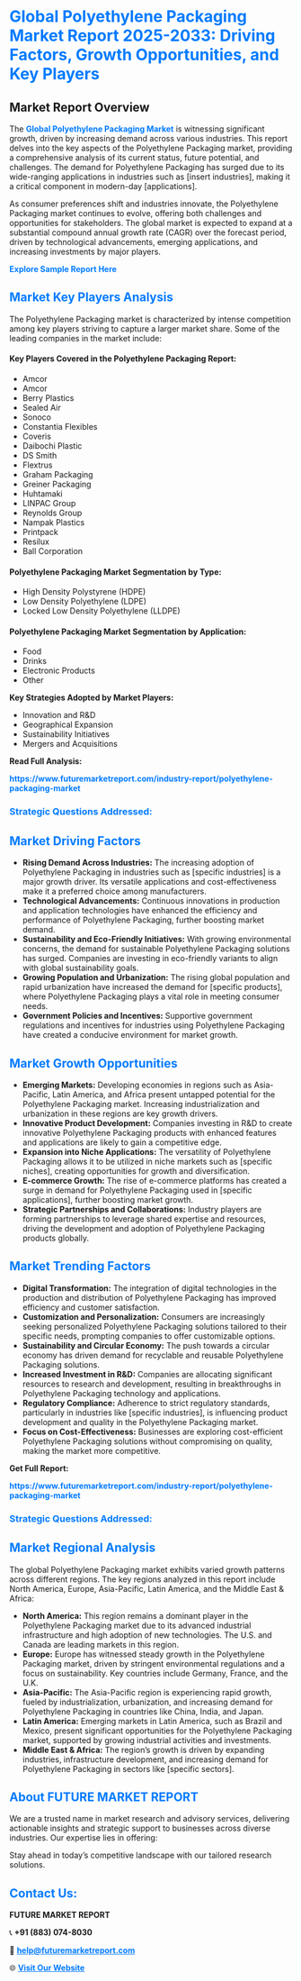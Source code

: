 <h1 style="color: #007BFF;">Global Polyethylene Packaging Market Report 2025-2033: Driving Factors, Growth Opportunities, and Key Players</h1>

<section id="overview">
<h2>Market Report Overview</h2>
<p>The <a href="https://www.futuremarketreport.com/industry-report/polyethylene-packaging-market" style="color: #007BFF; text-decoration: none;"><strong>Global Polyethylene Packaging Market</strong></a> is witnessing significant growth, driven by increasing demand across various industries. This report delves into the key aspects of the Polyethylene Packaging market, providing a comprehensive analysis of its current status, future potential, and challenges. The demand for Polyethylene Packaging has surged due to its wide-ranging applications in industries such as [insert industries], making it a critical component in modern-day [applications].</p>
<p>As consumer preferences shift and industries innovate, the Polyethylene Packaging market continues to evolve, offering both challenges and opportunities for stakeholders. The global market is expected to expand at a substantial compound annual growth rate (CAGR) over the forecast period, driven by technological advancements, emerging applications, and increasing investments by major players.</p>
</section>

<section id="overview">
<p><a href="https://www.futuremarketreport.com/request-sample/reportId=51019" style="color: #007BFF; text-decoration: none;"><strong>Explore Sample Report Here</strong></a></p>
</section>

<section id="key-players">
<h2 style="color: #007BFF;">Market Key Players Analysis</h2>
<p>The Polyethylene Packaging market is characterized by intense competition among key players striving to capture a larger market share. Some of the leading companies in the market include:</p>
<h4>Key Players Covered in the Polyethylene Packaging Report:</h4>
<ul><li>Amcor</li><li>Amcor</li><li>Berry Plastics</li><li>Sealed Air</li><li>Sonoco</li><li>Constantia Flexibles</li><li>Coveris</li><li>Daibochi Plastic</li><li>DS Smith</li><li>Flextrus</li><li>Graham Packaging</li><li>Greiner Packaging</li><li>Huhtamaki</li><li>LINPAC Group</li><li>Reynolds Group</li><li>Nampak Plastics</li><li>Printpack</li><li>Resilux</li><li>Ball Corporation</li></ul>
<h4>Polyethylene Packaging Market Segmentation by Type:</h4>
<ul><li>High Density Polystyrene (HDPE)</li><li>Low Density Polyethylene (LDPE)</li><li>Locked Low Density Polyethylene (LLDPE)</li></ul>

<h4>Polyethylene Packaging Market Segmentation by Application:</h4>
<ul><li>Food</li><li>Drinks</li><li>Electronic Products</li><li>Other</li></ul>
<p><strong>Key Strategies Adopted by Market Players:</strong></p>
<ul>
<li>Innovation and R&D</li>
<li>Geographical Expansion</li>
<li>Sustainability Initiatives</li>
<li>Mergers and Acquisitions</li>
</ul>
</section>

<section>
<p><strong>Read Full Analysis: </strong></p><a href="https://www.futuremarketreport.com/industry-report/polyethylene-packaging-market" style="color: #007BFF; text-decoration: none;"><strong>https://www.futuremarketreport.com/industry-report/polyethylene-packaging-market</strong></a>
<h3 style="color: #007BFF;">Strategic Questions Addressed:</h3>
</section>

<section id="driving-factors">
<h2 style="color: #007BFF;">Market Driving Factors</h2>
<ul>
<li><strong>Rising Demand Across Industries:</strong> The increasing adoption of Polyethylene Packaging in industries such as [specific industries] is a major growth driver. Its versatile applications and cost-effectiveness make it a preferred choice among manufacturers.</li>
<li><strong>Technological Advancements:</strong> Continuous innovations in production and application technologies have enhanced the efficiency and performance of Polyethylene Packaging, further boosting market demand.</li>
<li><strong>Sustainability and Eco-Friendly Initiatives:</strong> With growing environmental concerns, the demand for sustainable Polyethylene Packaging solutions has surged. Companies are investing in eco-friendly variants to align with global sustainability goals.</li>
<li><strong>Growing Population and Urbanization:</strong> The rising global population and rapid urbanization have increased the demand for [specific products], where Polyethylene Packaging plays a vital role in meeting consumer needs.</li>
<li><strong>Government Policies and Incentives:</strong> Supportive government regulations and incentives for industries using Polyethylene Packaging have created a conducive environment for market growth.</li>
</ul>
</section>

<section id="growth-opportunities">
<h2 style="color: #007BFF;">Market Growth Opportunities</h2>
<ul>
<li><strong>Emerging Markets:</strong> Developing economies in regions such as Asia-Pacific, Latin America, and Africa present untapped potential for the Polyethylene Packaging market. Increasing industrialization and urbanization in these regions are key growth drivers.</li>
<li><strong>Innovative Product Development:</strong> Companies investing in R&D to create innovative Polyethylene Packaging products with enhanced features and applications are likely to gain a competitive edge.</li>
<li><strong>Expansion into Niche Applications:</strong> The versatility of Polyethylene Packaging allows it to be utilized in niche markets such as [specific niches], creating opportunities for growth and diversification.</li>
<li><strong>E-commerce Growth:</strong> The rise of e-commerce platforms has created a surge in demand for Polyethylene Packaging used in [specific applications], further boosting market growth.</li>
<li><strong>Strategic Partnerships and Collaborations:</strong> Industry players are forming partnerships to leverage shared expertise and resources, driving the development and adoption of Polyethylene Packaging products globally.</li>
</ul>
</section>

<section id="trending-factors">
<h2 style="color: #007BFF;">Market Trending Factors</h2>
<ul>
<li><strong>Digital Transformation:</strong> The integration of digital technologies in the production and distribution of Polyethylene Packaging has improved efficiency and customer satisfaction.</li>
<li><strong>Customization and Personalization:</strong> Consumers are increasingly seeking personalized Polyethylene Packaging solutions tailored to their specific needs, prompting companies to offer customizable options.</li>
<li><strong>Sustainability and Circular Economy:</strong> The push towards a circular economy has driven demand for recyclable and reusable Polyethylene Packaging solutions.</li>
<li><strong>Increased Investment in R&D:</strong> Companies are allocating significant resources to research and development, resulting in breakthroughs in Polyethylene Packaging technology and applications.</li>
<li><strong>Regulatory Compliance:</strong> Adherence to strict regulatory standards, particularly in industries like [specific industries], is influencing product development and quality in the Polyethylene Packaging market.</li>
<li><strong>Focus on Cost-Effectiveness:</strong> Businesses are exploring cost-efficient Polyethylene Packaging solutions without compromising on quality, making the market more competitive.</li>
</ul>
</section>

<section>
<p><strong>Get Full Report: </strong></p><a href="https://www.futuremarketreport.com/industry-report/polyethylene-packaging-market" style="color: #007BFF; text-decoration: none;"><strong>https://www.futuremarketreport.com/industry-report/polyethylene-packaging-market</strong></a>
<h3 style="color: #007BFF;">Strategic Questions Addressed:</h3>
</section>


<section id="regional-analysis">
<h2 style="color: #007BFF;">Market Regional Analysis</h2>
<p>The global Polyethylene Packaging market exhibits varied growth patterns across different regions. The key regions analyzed in this report include North America, Europe, Asia-Pacific, Latin America, and the Middle East & Africa:</p>
<ul>
<li><strong>North America:</strong> This region remains a dominant player in the Polyethylene Packaging market due to its advanced industrial infrastructure and high adoption of new technologies. The U.S. and Canada are leading markets in this region.</li>
<li><strong>Europe:</strong> Europe has witnessed steady growth in the Polyethylene Packaging market, driven by stringent environmental regulations and a focus on sustainability. Key countries include Germany, France, and the U.K.</li>
<li><strong>Asia-Pacific:</strong> The Asia-Pacific region is experiencing rapid growth, fueled by industrialization, urbanization, and increasing demand for Polyethylene Packaging in countries like China, India, and Japan.</li>
<li><strong>Latin America:</strong> Emerging markets in Latin America, such as Brazil and Mexico, present significant opportunities for the Polyethylene Packaging market, supported by growing industrial activities and investments.</li>
<li><strong>Middle East & Africa:</strong> The region’s growth is driven by expanding industries, infrastructure development, and increasing demand for Polyethylene Packaging in sectors like [specific sectors].</li>
</ul>
</section>

<footer>
<h2 style="color: #007BFF;">About FUTURE MARKET REPORT</h2>
<p>We are a trusted name in market research and advisory services, delivering actionable insights and strategic support to businesses across diverse industries. Our expertise lies in offering:</p>

<p>Stay ahead in today’s competitive landscape with our tailored research solutions.</p>

<h2 style="color: #007BFF;">Contact Us:</h2>
<p><strong>FUTURE MARKET REPORT</strong></p>
<p>📞 <strong>+91 (883) 074-8030</strong></p>
<p>📧 <strong><a href="mailto:help@futuremarketreport.com" style="color: #007BFF;">help@futuremarketreport.com</a></strong></p>
<p>🌐 <strong><a href="https://www.futuremarketreport.com/" style="color: #007BFF;">Visit Our Website</a></strong></p>
</footer>